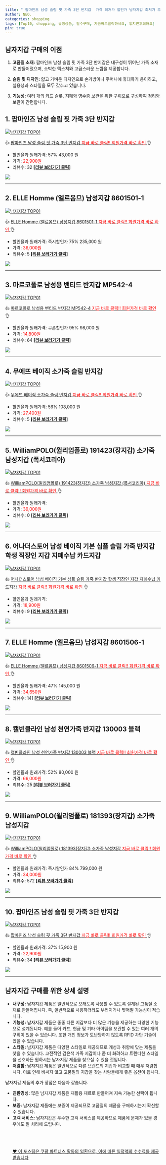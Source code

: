 ```yaml
---
title: " 팝마인즈 남성 슬림 핏 가죽 3단 반지갑  가격 최저가 할인가 남자지갑 최저가 추천 제품 비교"
author: NEO.
categories: shopping
tags: [Top10, shopping, 유행상품, 필수구매, 지금바로클릭하세요, 놓치면후회해요]
pin: true
---
```

## 남자지갑 구매의 이점
1. **고품질 소재:** 
팝마인즈 남성 슬림 핏 가죽 3단 반지갑은 내구성이 뛰어난 가죽 소재로 만들어졌으며, 소박한 텍스처와 고급스러운 느낌을 제공합니다.

2. **슬림 핏 디자인:** 
얇고 가벼운 디자인으로 손가방이나 주머니에 휴대하기 용이하고, 실용성과 스타일을 모두 갖추고 있습니다.

3. **기능성:** 
여러 개의 카드 슬롯, 지폐와 영수증 보관을 위한 구획으로 구성하여 정리와 보관이 간편합니다.

   

## 1.  팝마인즈 남성 슬림 핏 가죽 3단 반지갑 

[![남자지갑 TOP01](https://thumbnail8.coupangcdn.com/thumbnails/remote/490x490ex/image/vendor_inventory/6c67/244175ba078831890be01b14914b49c79b48e8fe85a327224ac3127c7a94.jpg)](https://link.coupang.com/re/AFFSDP?lptag=AF3617701&subid=GithubCoopas&pageKey=6761409006&traceid=V0-153&itemId=15846572986&vendorItemId=83289924405)


👍 [ 팝마인즈 남성 슬림 핏 가죽 3단 반지갑  <font color=red> 지금 바로 클릭!! 회원가격 바로 확인 </font> ](https://link.coupang.com/re/AFFSDP?lptag=AF3617701&subid=GithubCoopas&pageKey=6761409006&traceid=V0-153&itemId=15846572986&vendorItemId=83289924405) 👌 


- 할인율과 원래가격: 57%  43,000   원
- 가격: <span style='color:red'>22,900원</span>
- 리뷰수: 32  [**[리뷰 보러가기 클릭]**](https://link.coupang.com/re/AFFSDP?lptag=AF3617701&subid=GithubCoopas&pageKey=6761409006&traceid=V0-153&itemId=15846572986&vendorItemId=83289924405)

[![](/discount_price.png)](https://link.coupang.com/re/AFFSDP?lptag=AF3617701&subid=GithubCoopas&pageKey=6761409006&traceid=V0-153&itemId=15846572986&vendorItemId=83289924405)

---


   

## 2.  ELLE Homme (엘르옴므) 남성지갑 8601501-1 

[![남자지갑 TOP01](https://thumbnail8.coupangcdn.com/thumbnails/remote/490x490ex/image/vendor_inventory/5f21/49f643664c3c2d734e048657f81e1dee8d448c50bbc97b35eec8f685509c.jpg)](https://link.coupang.com/re/AFFSDP?lptag=AF3617701&subid=GithubCoopas&pageKey=7109306517&traceid=V0-153&itemId=17768228399&vendorItemId=84932466825)


👍 [ ELLE Homme (엘르옴므) 남성지갑 8601501-1  <font color=red> 지금 바로 클릭!! 회원가격 바로 확인 </font> ](https://link.coupang.com/re/AFFSDP?lptag=AF3617701&subid=GithubCoopas&pageKey=7109306517&traceid=V0-153&itemId=17768228399&vendorItemId=84932466825) 👌 


- 할인율과 원래가격: 즉시할인가 75%  235,000   원
- 가격: <span style='color:red'>36,000원</span>
- 리뷰수: 5  [**[리뷰 보러가기 클릭]**](https://link.coupang.com/re/AFFSDP?lptag=AF3617701&subid=GithubCoopas&pageKey=7109306517&traceid=V0-153&itemId=17768228399&vendorItemId=84932466825)

[![](/discount_price.png)](https://link.coupang.com/re/AFFSDP?lptag=AF3617701&subid=GithubCoopas&pageKey=7109306517&traceid=V0-153&itemId=17768228399&vendorItemId=84932466825)

---


   

## 3.  마르코폴로 남성용 밴티드 반지갑 MP542-4 

[![남자지갑 TOP01](https://thumbnail6.coupangcdn.com/thumbnails/remote/490x490ex/image/retail/images/1281550067693402-c3497546-f2f0-425e-bac3-a3a62d506b54.jpg)](https://link.coupang.com/re/AFFSDP?lptag=AF3617701&subid=GithubCoopas&pageKey=493768&traceid=V0-153&itemId=739439527&vendorItemId=4867144786)


👍 [ 마르코폴로 남성용 밴티드 반지갑 MP542-4  <font color=red> 지금 바로 클릭!! 회원가격 바로 확인 </font> ](https://link.coupang.com/re/AFFSDP?lptag=AF3617701&subid=GithubCoopas&pageKey=493768&traceid=V0-153&itemId=739439527&vendorItemId=4867144786) 👌 


- 할인율과 원래가격: 쿠폰할인가 95%  98,000   원
- 가격: <span style='color:red'>14,800원</span>
- 리뷰수: 64  [**[리뷰 보러가기 클릭]**](https://link.coupang.com/re/AFFSDP?lptag=AF3617701&subid=GithubCoopas&pageKey=493768&traceid=V0-153&itemId=739439527&vendorItemId=4867144786)

[![](/discount_price.png)](https://link.coupang.com/re/AFFSDP?lptag=AF3617701&subid=GithubCoopas&pageKey=493768&traceid=V0-153&itemId=739439527&vendorItemId=4867144786)

---


   

## 4.  무에뜨 베이직 소가죽 슬림 반지갑 

[![남자지갑 TOP01](https://thumbnail10.coupangcdn.com/thumbnails/remote/490x490ex/image/retail/images/4284259945883579-e9c49e3b-c073-4fc8-b549-75f31b8fe174.jpg)](https://link.coupang.com/re/AFFSDP?lptag=AF3617701&subid=GithubCoopas&pageKey=77752177&traceid=V0-153&itemId=251367599&vendorItemId=5376130701)


👍 [ 무에뜨 베이직 소가죽 슬림 반지갑  <font color=red> 지금 바로 클릭!! 회원가격 바로 확인 </font> ](https://link.coupang.com/re/AFFSDP?lptag=AF3617701&subid=GithubCoopas&pageKey=77752177&traceid=V0-153&itemId=251367599&vendorItemId=5376130701) 👌 


- 할인율과 원래가격: 56%  108,000   원
- 가격: <span style='color:red'>27,400원</span>
- 리뷰수: 5  [**[리뷰 보러가기 클릭]**](https://link.coupang.com/re/AFFSDP?lptag=AF3617701&subid=GithubCoopas&pageKey=77752177&traceid=V0-153&itemId=251367599&vendorItemId=5376130701)

[![](/discount_price.png)](https://link.coupang.com/re/AFFSDP?lptag=AF3617701&subid=GithubCoopas&pageKey=77752177&traceid=V0-153&itemId=251367599&vendorItemId=5376130701)

---


   

## 5.  WilliamPOLO(윌리엄폴로) 191423(장지갑) 소가죽 남성지갑 (폭서코리아) 

[![남자지갑 TOP01](https://thumbnail8.coupangcdn.com/thumbnails/remote/490x490ex/image/vendor_inventory/8124/20cd50732982999cb8e1aa9d1d44496a2fb776bc5d8d182d683db86d0721.jpg)](https://link.coupang.com/re/AFFSDP?lptag=AF3617701&subid=GithubCoopas&pageKey=6656839194&traceid=V0-153&itemId=15269915872&vendorItemId=70031388622)


👍 [ WilliamPOLO(윌리엄폴로) 191423(장지갑) 소가죽 남성지갑 (폭서코리아)  <font color=red> 지금 바로 클릭!! 회원가격 바로 확인 </font> ](https://link.coupang.com/re/AFFSDP?lptag=AF3617701&subid=GithubCoopas&pageKey=6656839194&traceid=V0-153&itemId=15269915872&vendorItemId=70031388622) 👌 


- 할인율과 원래가격: 
- 가격: <span style='color:red'>39,000원</span>
- 리뷰수: 0  [**[리뷰 보러가기 클릭]**](https://link.coupang.com/re/AFFSDP?lptag=AF3617701&subid=GithubCoopas&pageKey=6656839194&traceid=V0-153&itemId=15269915872&vendorItemId=70031388622)

[![](/discount_price.png)](https://link.coupang.com/re/AFFSDP?lptag=AF3617701&subid=GithubCoopas&pageKey=6656839194&traceid=V0-153&itemId=15269915872&vendorItemId=70031388622)

---


   

## 6.  어나더스토어 남성 베이직 기본 심플 슬림 가죽 반지갑 학생 직장인 지갑 지폐수납 카드지갑 

[![남자지갑 TOP01](https://thumbnail10.coupangcdn.com/thumbnails/remote/490x490ex/image/vendor_inventory/b813/2da11606f77823d473018f9ed48f00157e3be00066b2c5a864efefb636a8.jpg)](https://link.coupang.com/re/AFFSDP?lptag=AF3617701&subid=GithubCoopas&pageKey=7803906728&traceid=V0-153&itemId=21142623664&vendorItemId=88369352472)


👍 [ 어나더스토어 남성 베이직 기본 심플 슬림 가죽 반지갑 학생 직장인 지갑 지폐수납 카드지갑  <font color=red> 지금 바로 클릭!! 회원가격 바로 확인 </font> ](https://link.coupang.com/re/AFFSDP?lptag=AF3617701&subid=GithubCoopas&pageKey=7803906728&traceid=V0-153&itemId=21142623664&vendorItemId=88369352472) 👌 


- 할인율과 원래가격: 
- 가격: <span style='color:red'>18,900원</span>
- 리뷰수: 9  [**[리뷰 보러가기 클릭]**](https://link.coupang.com/re/AFFSDP?lptag=AF3617701&subid=GithubCoopas&pageKey=7803906728&traceid=V0-153&itemId=21142623664&vendorItemId=88369352472)

[![](/discount_price.png)](https://link.coupang.com/re/AFFSDP?lptag=AF3617701&subid=GithubCoopas&pageKey=7803906728&traceid=V0-153&itemId=21142623664&vendorItemId=88369352472)

---


   

## 7.  ELLE Homme (엘르옴므) 남성지갑 8601506-1 

[![남자지갑 TOP01](https://thumbnail6.coupangcdn.com/thumbnails/remote/490x490ex/image/vendor_inventory/aed0/c61d87f46116d49dd9d52db42b956c87e2e07f121aa9b89994f2c7cd6a1d.jpg)](https://link.coupang.com/re/AFFSDP?lptag=AF3617701&subid=GithubCoopas&pageKey=7109468524&traceid=V0-153&itemId=17768903394&vendorItemId=85812944443)


👍 [ ELLE Homme (엘르옴므) 남성지갑 8601506-1  <font color=red> 지금 바로 클릭!! 회원가격 바로 확인 </font> ](https://link.coupang.com/re/AFFSDP?lptag=AF3617701&subid=GithubCoopas&pageKey=7109468524&traceid=V0-153&itemId=17768903394&vendorItemId=85812944443) 👌 


- 할인율과 원래가격: 47%  145,000   원
- 가격: <span style='color:red'>34,650원</span>
- 리뷰수: 141  [**[리뷰 보러가기 클릭]**](https://link.coupang.com/re/AFFSDP?lptag=AF3617701&subid=GithubCoopas&pageKey=7109468524&traceid=V0-153&itemId=17768903394&vendorItemId=85812944443)

[![](/discount_price.png)](https://link.coupang.com/re/AFFSDP?lptag=AF3617701&subid=GithubCoopas&pageKey=7109468524&traceid=V0-153&itemId=17768903394&vendorItemId=85812944443)

---


   

## 8.  캘빈클라인 남성 천연가죽 반지갑 130003 블랙 

[![남자지갑 TOP01](https://thumbnail7.coupangcdn.com/thumbnails/remote/490x490ex/image/vendor_inventory/998f/eee2679aac2f80c385ea2f48939d4c757ccd3eb2871d6d0020972aab89ed.png)](https://link.coupang.com/re/AFFSDP?lptag=AF3617701&subid=GithubCoopas&pageKey=6856780594&traceid=V0-153&itemId=16354458659&vendorItemId=86352357779)


👍 [ 캘빈클라인 남성 천연가죽 반지갑 130003 블랙  <font color=red> 지금 바로 클릭!! 회원가격 바로 확인 </font> ](https://link.coupang.com/re/AFFSDP?lptag=AF3617701&subid=GithubCoopas&pageKey=6856780594&traceid=V0-153&itemId=16354458659&vendorItemId=86352357779) 👌 


- 할인율과 원래가격: 52%  80,000   원
- 가격: <span style='color:red'>66,000원</span>
- 리뷰수: 25  [**[리뷰 보러가기 클릭]**](https://link.coupang.com/re/AFFSDP?lptag=AF3617701&subid=GithubCoopas&pageKey=6856780594&traceid=V0-153&itemId=16354458659&vendorItemId=86352357779)

[![](/discount_price.png)](https://link.coupang.com/re/AFFSDP?lptag=AF3617701&subid=GithubCoopas&pageKey=6856780594&traceid=V0-153&itemId=16354458659&vendorItemId=86352357779)

---


   

## 9.  WilliamPOLO(윌리엄폴로) 181393(장지갑) 소가죽 남성지갑 

[![남자지갑 TOP01](https://thumbnail9.coupangcdn.com/thumbnails/remote/490x490ex/image/vendor_inventory/c7b3/494bc1e140d8fadcf5abde3262815eb207db9becc9e7cad0f1af98fa51f2.jpg)](https://link.coupang.com/re/AFFSDP?lptag=AF3617701&subid=GithubCoopas&pageKey=6653967117&traceid=V0-153&itemId=15255652496&vendorItemId=70504967959)


👍 [ WilliamPOLO(윌리엄폴로) 181393(장지갑) 소가죽 남성지갑  <font color=red> 지금 바로 클릭!! 회원가격 바로 확인 </font> ](https://link.coupang.com/re/AFFSDP?lptag=AF3617701&subid=GithubCoopas&pageKey=6653967117&traceid=V0-153&itemId=15255652496&vendorItemId=70504967959) 👌 


- 할인율과 원래가격: 즉시할인가 84%  799,000   원
- 가격: <span style='color:red'>34,000원</span>
- 리뷰수: 572  [**[리뷰 보러가기 클릭]**](https://link.coupang.com/re/AFFSDP?lptag=AF3617701&subid=GithubCoopas&pageKey=6653967117&traceid=V0-153&itemId=15255652496&vendorItemId=70504967959)

[![](/discount_price.png)](https://link.coupang.com/re/AFFSDP?lptag=AF3617701&subid=GithubCoopas&pageKey=6653967117&traceid=V0-153&itemId=15255652496&vendorItemId=70504967959)

---


   

## 10.  팝마인즈 남성 슬림 핏 가죽 3단 반지갑 

[![남자지갑 TOP01](https://thumbnail8.coupangcdn.com/thumbnails/remote/490x490ex/image/vendor_inventory/6c67/244175ba078831890be01b14914b49c79b48e8fe85a327224ac3127c7a94.jpg)](https://link.coupang.com/re/AFFSDP?lptag=AF3617701&subid=GithubCoopas&pageKey=6761409006&traceid=V0-153&itemId=15846572986&vendorItemId=83289924405)


👍 [ 팝마인즈 남성 슬림 핏 가죽 3단 반지갑  <font color=red> 지금 바로 클릭!! 회원가격 바로 확인 </font> ](https://link.coupang.com/re/AFFSDP?lptag=AF3617701&subid=GithubCoopas&pageKey=6761409006&traceid=V0-153&itemId=15846572986&vendorItemId=83289924405) 👌 


- 할인율과 원래가격: 37%  15,900   원
- 가격: <span style='color:red'>22,900원</span>
- 리뷰수: 34  [**[리뷰 보러가기 클릭]**](https://link.coupang.com/re/AFFSDP?lptag=AF3617701&subid=GithubCoopas&pageKey=6761409006&traceid=V0-153&itemId=15846572986&vendorItemId=83289924405)

[![](/discount_price.png)](https://link.coupang.com/re/AFFSDP?lptag=AF3617701&subid=GithubCoopas&pageKey=6761409006&traceid=V0-153&itemId=15846572986&vendorItemId=83289924405)

---
## 남자지갑 구매를 위한 상세 설명
* **내구성:** 남자지갑 제품은 일반적으로 오래도록 사용할 수 있도록 설계된 고품질 소재로 만들어집니다. 즉, 일반적으로 사용하더라도 부러지거나 찢어질 가능성이 적습니다.
* **기능성:** 남자지갑 제품은 종종 다른 지갑보다 더 많은 기능을 제공하는 다양한 기능으로 설계됩니다. 예를 들어 카드, 현금 및 기타 아이템을 보관할 수 있는 여러 개의 구획이 있을 수 있습니다. 또한 개인 정보가 도난당하지 않도록 RFID 차단 기술이 있을 수 있습니다.
* **스타일:** 남자지갑 제품은 다양한 스타일로 제공되므로 개성과 취향에 맞는 제품을 찾을 수 있습니다. 고전적인 검은색 가죽 지갑이나 좀 더 화려하고 트렌디한 스타일을 선호하든 원하시는 남자지갑 제품을 찾으실 수 있을 것입니다.
* **저렴함:** 남자지갑 제품은 일반적으로 다른 브랜드의 지갑과 비교할 때 매우 저렴합니다. 이로 인해 비싸지 않고 고품질의 지갑을 찾는 사람들에게 좋은 옵션이 됩니다.

남자지갑 제품의 추가 장점은 다음과 같습니다.

* **친환경성:** 많은 남자지갑 제품은 재활용 재료로 만들어져 지속 가능한 선택이 됩니다.
* **보증:** 남자지갑 제품에는 보증이 제공되므로 고품질의 제품을 구매하시는지 확신할 수 있습니다.
* **고객 서비스:** 남자지갑은 우수한 고객 서비스를 제공하므로 제품에 문제가 있을 경우에도 잘 처리해 드립니다.<br><br><br><br><br> [ ❤  이 포스팅은 쿠팡 파트너스 활동의 일환으로, 이에 따른 일정액의 수수료를 제공받습니다](https://link.coupang.com/a/bcEFyh)